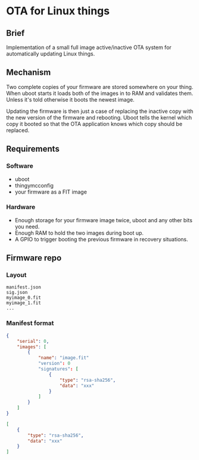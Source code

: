 # OTA for Linux things

## Brief

Implementation of a small full image active/inactive OTA system for automatically
updating Linux things.

## Mechanism

Two complete copies of your firmware are stored somewhere on your thing.
When uboot starts it loads both of the images in to RAM and validates them.
Unless it's told otherwise it boots the newest image.

Updating the firmware is then just a case of replacing the inactive copy
with the new version of the firmware and rebooting. Uboot tells the kernel
which copy it booted so that the OTA application knows which copy should
be replaced.

## Requirements

### Software
* uboot
* thingymcconfig
* your firmware as a FIT image

### Hardware
* Enough storage for your firmware image twice, uboot and any other bits you need.
* Enough RAM to hold the two images during boot up.
* A GPIO to trigger booting the previous firmware in recovery situations.

## Firmware repo

### Layout
```
manifest.json
sig.json
myimage_0.fit
myimage_1.fit
...
```

### Manifest format

```json
{
	"serial": 0,
	"images": [
		{
			"name": "image.fit"
			"version": 0
			"signatures": [
				{
					"type": "rsa-sha256",
					"data": "xxx"
				}
			]
		}
	]
}
```

```json
[
	{
		"type": "rsa-sha256",
		"data": "xxx"
	}
]
